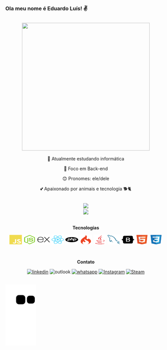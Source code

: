 ### Ola meu nome é Eduardo Luís! ✌️
##
<div align="center">
<img height="400" width="400" src='https://media.discordapp.net/attachments/894667128643416104/1052320261531258991/Avatar-Maker.png?width=430&height=467'>
</div> 

<div align="center">
    <p>📖 Atualmente estudando informática</p>
    <p>📍 Foco em Back-end</p>
    <p>😊 Pronomes: ele/dele</p>
    <p>💕 Apaixonado por animais e tecnologia 🐕🐈</p>
</div>

<br>

<div align="center">
  <img src="https://github-readme-stats.vercel.app/api?username=Eduardo-Moller&show_icons=true&hide_border=true&theme=dracula&include_all_commits=true&count_private=true&bg_color=35,1a1b27,252334"/>
</div>

<div align="center">
  <img src="https://github-readme-stats.vercel.app/api/top-langs/?username=Eduardo-Moller&layout=compact&langs_count=7&theme=dracula&hide_border=true">
</div>

##

<div align="center">
  <p><b>Tecnologias</b></p>
    <img align="center" height="30" width="40" src="https://raw.githubusercontent.com/devicons/devicon/master/icons/javascript/javascript-plain.svg">
    <img align="center" height="30" width="40" src="https://raw.githubusercontent.com/devicons/devicon/master/icons/nodejs/nodejs-plain.svg">
    <img align="center" height="30" width="40" src="https://raw.githubusercontent.com/devicons/devicon/master/icons/express/express-original.svg">
    <img align="center" height="30" width="40" src="https://raw.githubusercontent.com/devicons/devicon/master/icons/react/react-original.svg">
    <img align="center" height="30" width="40" src="https://raw.githubusercontent.com/devicons/devicon/master/icons/php/php-plain.svg">
    <img align="center" height="30" width="40" src="https://raw.githubusercontent.com/devicons/devicon/master/icons/codeigniter/codeigniter-plain.svg">
    <img align="center" height="30" width="40" src="https://raw.githubusercontent.com/devicons/devicon/master/icons/java/java-plain.svg">
    <img align="center" height="30" width="40" src="https://raw.githubusercontent.com/devicons/devicon/master/icons/mysql/mysql-plain.svg">
    <img align="center" height="30" width="40" src="https://raw.githubusercontent.com/devicons/devicon/master/icons/bootstrap/bootstrap-plain.svg">
    <img align="center" height="30" width="40" src="https://raw.githubusercontent.com/devicons/devicon/master/icons/html5/html5-original.svg">
    <img align="center" height="30" width="40" src="https://raw.githubusercontent.com/devicons/devicon/master/icons/css3/css3-original.svg">
    <br>
</div>
<br>

##

<div align="center">
  <p><b>Contato</b></p>
  <a href="https://www.linkedin.com/in/eduardo-luis-hendges-moller-0a073b25a/?original_referer="><img src="https://img.shields.io/badge/LinkedIn-292d3e?style=for-the-badge&logo=linkedin&logoColor=white" alt="linkedin"/></a>
  <img src="https://img.shields.io/badge/Microsoft_Outlook-292d3e?style=for-the-badge&logo=microsoft-outlook&logoColor=white" alt="outlook"/>
  <a href="https://api.whatsapp.com/send?1=pt_BR&phone=5551996449580"><img src="https://img.shields.io/badge/WhatsApp-292d3e?style=for-the-badge&logo=whatsapp&logoColor=white" alt="whatsapp"/></a>
  <a href="https://www.instagram.com/eduardo.moller/"><img src="https://img.shields.io/badge/Instagram-292d3e?style=for-the-badge&logo=instagram&logoColor=white" alt="Instagram"/></a>
  <a href="https://steamcommunity.com/id/Eduuzin/"><img src="https://img.shields.io/badge/Steam-292d3e?style=for-the-badge&logo=steam&logoColor=white" alt="Steam"/></a>
  <br>
</div>
<br>

![Snake animation](https://github.com/Eduardo-Moller/Eduardo-Moller/blob/output/github-contribution-grid-snake.svg)
